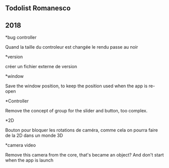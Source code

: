 Todolist Romanesco
--
2018
--
*bug controller

Quand la taille du controleur est changée le rendu passe au noir

*version

créer un fichier externe de version

*window

Save the window position, to keep the position used when the app is re-open

*Controller

Remove the concept of group for the slider and button, too complex.

*2D

Bouton pour bloquer les rotations de caméra, comme cela on pourra faire de la 2D dans un monde 3D

*camera video

Remove this camera from the core, that's became an object? And don't start when the app is launch
